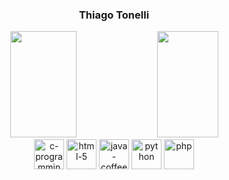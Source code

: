    <h3 align="center">Thiago Tonelli</h3>

<div align="center">
    <img height="170em" width="46%" src="https://github-readme-stats.vercel.app/api?username=ThiagoTonelli&show_icons=true&theme=vue-dark"/>  
    <img height="170em" width="44%" src="https://github-readme-stats.vercel.app/api/top-langs/?username=ThiagoTonelli&layout=compact&size_weight=0.5&count_weight=0&theme=vue-dark"/>
  </div>

<div style="display: inline_block" align="center">
    <img width="48" height="48" src="https://img.icons8.com/color/48/c-programming.png" alt="c-programming"/>
    <img width="48" height="48" src="https://img.icons8.com/color/48/html-5.png" alt="html-5"/>
    <img width="48" height="48" src="https://img.icons8.com/color/48/java-coffee-cup-logo--v1.png" alt="java-coffee-cup-logo--v1"/>
   <img width="48" height="48" src="https://img.icons8.com/color/48/python.png" alt="python"/>
   <img width="48" height="48" src="https://img.icons8.com/officel/48/php-logo.png" alt="php"/>
</div>
